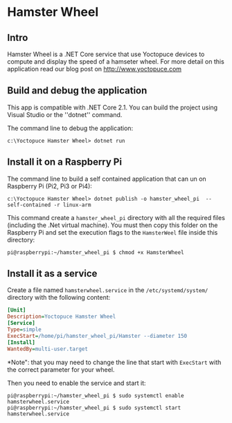 # Hamster Wheel 

## Intro
Hamster Wheel is a .NET Core service that use Yoctopuce devices to compute and display the speed of a hamseter wheel. For more detail on this application read our blog post on http://www.yoctopuce.com

## Build and debug the application

This app is compatible with .NET Core 2.1. You can build the project using Visual Studio or the ''dotnet'' command.

The command line to debug the application:
```shell
c:\Yoctopuce Hamster Wheel> dotnet run
```

## Install it on a Raspberry Pi

The command line to build a self contained application that can un on Raspberry Pi (Pi2, Pi3 or Pi4):
```shell
c:\Yoctopuce Hamster Wheel> dotnet publish -o hamster_wheel_pi  --self-contained -r linux-arm
```

This command create a ``hamster_wheel_pi`` directory with all the required files (including the .Net virtual machine). You must then copy this folder on the Raspberry Pi and set the execution flags to the ``HamsterWeel`` file inside this directory:
```shell
pi@raspberrypi:~/hamster_wheel_pi $ chmod +x HamsterWheel
```

## Install it as a service

Create a file named ``hamsterwheel.service`` in the ``/etc/systemd/system/`` directory with the following content:

```ini
[Unit]
Description=Yoctopuce Hamster Wheel
[Service]
Type=simple
ExecStart=/home/pi/hamster_wheel_pi/Hamster --diameter 150
[Install]
WantedBy=multi-user.target
```
*Note": that you may need to change the line that start with ``ExecStart`` with the correct parameter for your wheel.


Then you need to enable the service and start it:

```shell
pi@raspberrypi:~/hamster_wheel_pi $ sudo systemctl enable hamsterwheel.service
pi@raspberrypi:~/hamster_wheel_pi $ sudo systemctl start hamsterwheel.service
```

